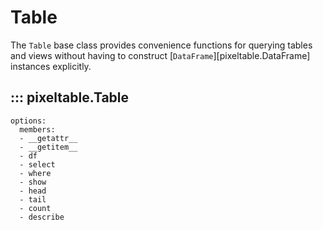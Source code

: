 # Table

The `Table` base class provides convenience functions for querying tables and views
without having to construct [`DataFrame`][pixeltable.DataFrame] instances explicitly.

## ::: pixeltable.Table
    options:
      members:
      - __getattr__
      - __getitem__
      - df
      - select
      - where
      - show
      - head
      - tail
      - count
      - describe
